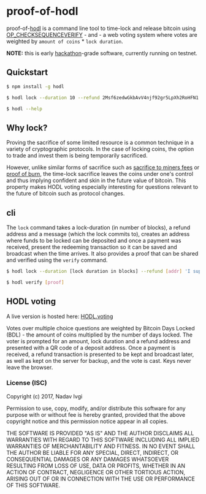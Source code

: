 # proof-of-hodl

proof-of-[hodl](https://bitcointalk.org/index.php?topic=375643.0) is a command line tool to time-lock and release bitcoin using [OP_CHECKSEQUENCEVERIFY](https://github.com/bitcoin/bips/blob/master/bip-0112.mediawiki) - and - a web voting system where votes are weighted by ```amount of coins``` * ```lock duration```.

**NOTE:** this is early [hackathon](http://hack.bitembassy.org/)-grade software, currently running on testnet.

## Quickstart

 ```bash
$ npm install -g hodl

$ hodl lock --duration 10 --refund 2Msf6zedwGkbAvV4njf92gr5LpXh2RoHFN1 'I support SegWit'

$ hodl --help
```


## Why lock?
Proving the sacrifice of some limited resource is a common technique in a variety of cryptographic protocols.
In the case of locking coins, the option to trade and invest them is being temporarily sacrificed.

However, unlike similar forms of sacrifice such as [sacrifice to miners fees](https://github.com/bitcoin/bips/blob/master/bip-0065.mediawiki#proving-sacrifice-to-miners-fees)
or [proof of burn](https://en.bitcoin.it/wiki/Proof_of_burn),
the time-lock sacrifice leaves the coins under one's control and thus implying confident and skin in the future value of bitcoin.
This property makes HODL voting especially interesting for questions relevant to the future of bitcoin such as protocol changes.


## cli
The ```lock``` command takes a lock-duration (in number of blocks), a refund address and a message (which the lock commits to),
creates an address where funds to be locked can be deposited and once a payment was received,
present the redeeming transaction so it can be saved and broadcast when the time arrives.
It also provides a proof that can be shared and verified using the ```verify``` command.

 ```bash
$ hodl lock --duration [lock duration in blocks] --refund [addr] 'I support SegWit'

$ hodl verify [proof]
 ```


## HODL voting

A live version is hosted here: [HODL.voting](https://hodl.voting)

Votes over multiple choice questions are weighted by Bitcoin Days Locked (BDL) - the amount of coins multiplied by the number of days locked.
The voter is prompted for an amount, lock duration and a refund address and presented with a QR code of a deposit address.
Once a payment is received, a refund transaction is presented to be kept and broadcast later, as well as kept on the server for backup, and the vote is cast.
Keys never leave the browser.

### License (ISC)

Copyright (c) 2017, Nadav Ivgi

Permission to use, copy, modify, and/or distribute this software for any purpose
with or without fee is hereby granted, provided that the above copyright notice
and this permission notice appear in all copies.

THE SOFTWARE IS PROVIDED "AS IS" AND THE AUTHOR DISCLAIMS ALL WARRANTIES WITH
REGARD TO THIS SOFTWARE INCLUDING ALL IMPLIED WARRANTIES OF MERCHANTABILITY AND
FITNESS. IN NO EVENT SHALL THE AUTHOR BE LIABLE FOR ANY SPECIAL, DIRECT,
INDIRECT, OR CONSEQUENTIAL DAMAGES OR ANY DAMAGES WHATSOEVER RESULTING FROM LOSS
OF USE, DATA OR PROFITS, WHETHER IN AN ACTION OF CONTRACT, NEGLIGENCE OR OTHER
TORTIOUS ACTION, ARISING OUT OF OR IN CONNECTION WITH THE USE OR PERFORMANCE OF
THIS SOFTWARE.

